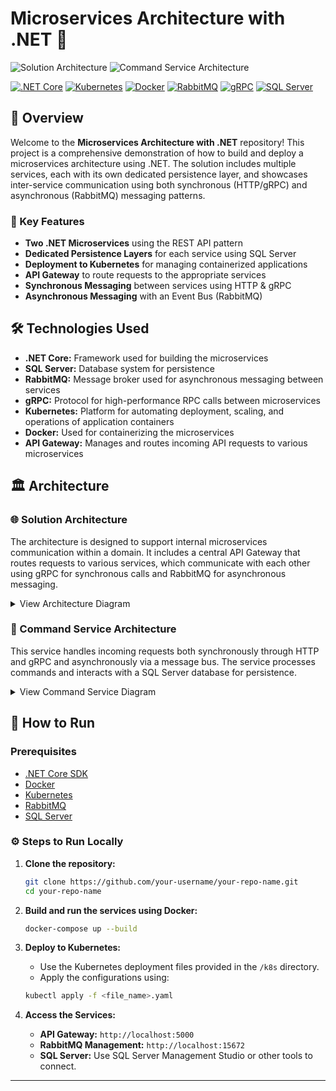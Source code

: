 # Microservices Architecture with .NET 🚀

![Solution Architecture](https://github.com/user-attachments/assets/69dc4c7c-2479-446d-bdf9-9c63ddf412e2)
![Command Service Architecture](https://github.com/user-attachments/assets/38c659cd-93f0-4455-bdb0-86bc92e3484f)

[![.NET Core](https://img.shields.io/badge/.NET_Core-5C2D91?style=for-the-badge&logo=dotnet&logoColor=white)](https://dotnet.microsoft.com/)
[![Kubernetes](https://img.shields.io/badge/Kubernetes-326CE5?style=for-the-badge&logo=kubernetes&logoColor=white)](https://kubernetes.io/)
[![Docker](https://img.shields.io/badge/Docker-2496ED?style=for-the-badge&logo=docker&logoColor=white)](https://www.docker.com/)
[![RabbitMQ](https://img.shields.io/badge/RabbitMQ-FF6600?style=for-the-badge&logo=rabbitmq&logoColor=white)](https://www.rabbitmq.com/)
[![gRPC](https://img.shields.io/badge/gRPC-4285F4?style=for-the-badge&logo=google&logoColor=white)](https://grpc.io/)
[![SQL Server](https://img.shields.io/badge/SQL_Server-CC2927?style=for-the-badge&logo=microsoftsqlserver&logoColor=white)](https://www.microsoft.com/en-us/sql-server/sql-server-downloads)

## 🌟 Overview

Welcome to the **Microservices Architecture with .NET** repository! This project is a comprehensive demonstration of how to build and deploy a microservices architecture using .NET. The solution includes multiple services, each with its own dedicated persistence layer, and showcases inter-service communication using both synchronous (HTTP/gRPC) and asynchronous (RabbitMQ) messaging patterns.

### 🔑 Key Features
- **Two .NET Microservices** using the REST API pattern
- **Dedicated Persistence Layers** for each service using SQL Server
- **Deployment to Kubernetes** for managing containerized applications
- **API Gateway** to route requests to the appropriate services
- **Synchronous Messaging** between services using HTTP & gRPC
- **Asynchronous Messaging** with an Event Bus (RabbitMQ)

## 🛠️ Technologies Used

- **.NET Core:** Framework used for building the microservices
- **SQL Server:** Database system for persistence
- **RabbitMQ:** Message broker used for asynchronous messaging between services
- **gRPC:** Protocol for high-performance RPC calls between microservices
- **Kubernetes:** Platform for automating deployment, scaling, and operations of application containers
- **Docker:** Used for containerizing the microservices
- **API Gateway:** Manages and routes incoming API requests to various microservices

## 🏛️ Architecture

### 🌐 Solution Architecture
The architecture is designed to support internal microservices communication within a domain. It includes a central API Gateway that routes requests to various services, which communicate with each other using gRPC for synchronous calls and RabbitMQ for asynchronous messaging.

<details>
<summary>View Architecture Diagram</summary>

![Solution Architecture](https://github.com/user-attachments/assets/69dc4c7c-2479-446d-bdf9-9c63ddf412e2)

</details>

### 🧩 Command Service Architecture
This service handles incoming requests both synchronously through HTTP and gRPC and asynchronously via a message bus. The service processes commands and interacts with a SQL Server database for persistence.

<details>
<summary>View Command Service Diagram</summary>

![Command Service Architecture](https://github.com/user-attachments/assets/38c659cd-93f0-4455-bdb0-86bc92e3484f)

</details>

## 🚀 How to Run

### Prerequisites

- [.NET Core SDK](https://dotnet.microsoft.com/download)
- [Docker](https://www.docker.com/get-started)
- [Kubernetes](https://kubernetes.io/docs/tasks/tools/)
- [RabbitMQ](https://www.rabbitmq.com/download.html)
- [SQL Server](https://www.microsoft.com/en-us/sql-server/sql-server-downloads)

### ⚙️ Steps to Run Locally

1. **Clone the repository:**
    ```bash
    git clone https://github.com/your-username/your-repo-name.git
    cd your-repo-name
    ```

2. **Build and run the services using Docker:**
    ```bash
    docker-compose up --build
    ```

3. **Deploy to Kubernetes:**
    - Use the Kubernetes deployment files provided in the `/k8s` directory.
    - Apply the configurations using:
    ```bash
    kubectl apply -f <file_name>.yaml
    ```

4. **Access the Services:**
    - **API Gateway:** `http://localhost:5000`
    - **RabbitMQ Management:** `http://localhost:15672`
    - **SQL Server:** Use SQL Server Management Studio or other tools to connect.

---

